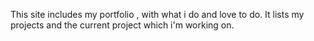 This site includes my portfolio , with what i do and love to do. 
It lists my projects and the current project which i'm working on.
